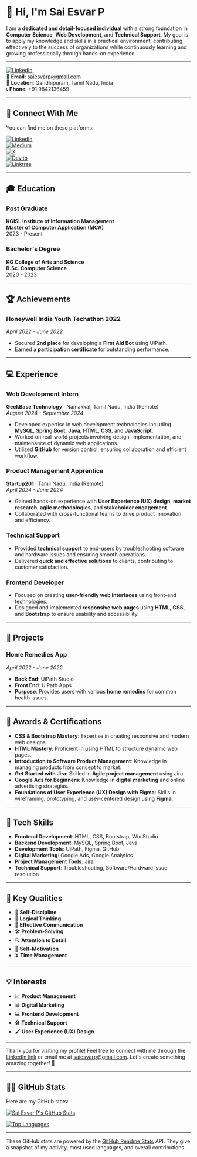 # 👋 Hi, I'm Sai Esvar P

I am a **dedicated and detail-focused individual** with a strong foundation in **Computer Science**, **Web Development**, and **Technical Support**. My goal is to apply my knowledge and skills in a practical environment, contributing effectively to the success of organizations while continuously learning and growing professionally through hands-on experience.

---

[![LinkedIn](https://img.shields.io/badge/LinkedIn-Sai%20Esvar%20P-blue?style=flat&logo=linkedin)](http://www.linkedin.com/in/sai-esvar-p-27oct2001)  
📧 **Email**: [saiesvarp@gmail.com](mailto:saiesvarp@gmail.com)  
📍 **Location**: Gandhipuram, Tamil Nadu, India  
📞 **Phone**: +91 9842136459  

---

## 📱 Connect With Me

You can find me on these platforms:

[![LinkedIn](https://img.shields.io/badge/LinkedIn-blue?style=flat&logo=linkedin)](https://github.com/esvar499)  
[![Medium](https://img.shields.io/badge/Medium-black?style=flat&logo=medium)](https://medium.com/@saiesvarp)  
[![X](https://img.shields.io/badge/X-blue?style=flat&logo=x)](https://x.com/imesvar)  
[![Dev.to](https://img.shields.io/badge/Dev.to-blue?style=flat&logo=dev.to)](https://app.daily.dev/saiesvarp)  
[![Linktree](https://img.shields.io/badge/Linktree-black?style=flat&logo=linktree)](https://linktr.ee/sai_esvar)  

---

## 🎓 Education

### **Post Graduate**  
**KGISL Institute of Information Management**  
**Master of Computer Application (MCA)**  
2023 - Present

### **Bachelor's Degree**  
**KG College of Arts and Science**  
**B.Sc. Computer Science**  
2020 - 2023

---

## 🏆 Achievements

### **Honeywell India Youth Techathon 2022**  
*April 2022 - June 2022*  
- Secured **2nd place** for developing a **First Aid Bot** using UiPath.
- Earned a **participation certificate** for outstanding performance.

---

## 💻 Experience

### **Web Development Intern**  
**GeekBase Technology** · Namakkal, Tamil Nadu, India (Remote)  
_August 2024 - September 2024_  
- Developed expertise in web development technologies including **MySQL**, **Spring Boot**, **Java**, **HTML**, **CSS**, and **JavaScript**.  
- Worked on real-world projects involving design, implementation, and maintenance of dynamic web applications.  
- Utilized **GitHub** for version control, ensuring collaboration and efficient workflow.

### **Product Management Apprentice**  
**Startup201** · Tamil Nadu, India (Remote)  
_April 2024 - June 2024_  
- Gained hands-on experience with **User Experience (UX) design**, **market research**, **agile methodologies**, and **stakeholder engagement**.  
- Collaborated with cross-functional teams to drive product innovation and efficiency.

### **Technical Support**  
- Provided **technical support** to end-users by troubleshooting software and hardware issues and ensuring smooth operations.  
- Delivered **quick and effective solutions** to clients, contributing to customer satisfaction.

### **Frontend Developer**  
- Focused on creating **user-friendly web interfaces** using front-end technologies.  
- Designed and implemented **responsive web pages** using **HTML**, **CSS**, and **Bootstrap** to ensure usability and accessibility.

---

## 📱 Projects

### **Home Remedies App**  
_April 2022 - June 2022_  
- **Back End**: UiPath Studio  
- **Front End**: UiPath Apps  
- **Purpose**: Provides users with various **home remedies** for common health issues.

---

## 🥇 Awards & Certifications

- **CSS & Bootstrap Mastery**: Expertise in creating responsive and modern web designs.
- **HTML Mastery**: Proficient in using HTML to structure dynamic web pages.
- **Introduction to Software Product Management**: Knowledge in managing products from concept to market.
- **Get Started with Jira**: Skilled in **Agile project management** using Jira.
- **Google Ads for Beginners**: Knowledge in **digital marketing** and online advertising strategies.
- **Foundations of User Experience (UX) Design with Figma**: Skills in wireframing, prototyping, and user-centered design using **Figma**.

---

## 🔧 Tech Skills

- **Frontend Development**: HTML, CSS, Bootstrap, Wix Studio
- **Backend Development**: MySQL, Spring Boot, Java
- **Development Tools**: UiPath, Figma, GitHub
- **Digital Marketing**: Google Ads, Google Analytics
- **Project Management Tools**: Jira
- **Technical Support**: Troubleshooting, Software/Hardware issue resolution

---

## 🌟 Key Qualities

- 🎯 **Self-Discipline**
- 🧠 **Logical Thinking**
- 💬 **Effective Communication**
- 🛠️ **Problem-Solving**
- 🔍 **Attention to Detail**
- 🚀 **Self-Motivation**
- ⏳ **Time Management**

---

## 💡 Interests

- 📈 **Product Management**
- 📊 **Digital Marketing**
- 💻 **Frontend Development**
- 🛠️ **Technical Support**
- 🖌️ **User Experience (UX) Design**

---

Thank you for visiting my profile! Feel free to connect with me through the [LinkedIn link](http://www.linkedin.com/in/sai-esvar-p-27oct2001) or email me at [saiesvarp@gmail.com](mailto:saiesvarp@gmail.com). Let's create something amazing together! 🚀

---

## 🦸‍♂️ GitHub Stats

Here are my GitHub stats:

[![Sai Esvar P's GitHub Stats](https://github-readme-stats.vercel.app/api?username=esvar499&count_private=true&show_icons=true&hide_title=true&hide=prs&hide_border=true&theme=radical)](https://github.com/esvar499)

[![Top Languages](https://github-readme-stats.vercel.app/api/top-langs/?username=esvar499&count_private=true&layout=compact&hide_border=true&theme=radical)](https://github.com/esvar499)

---

These GitHub stats are powered by the [GitHub Readme Stats](https://github.com/anuraghazra/github-readme-stats) API. They give a snapshot of my activity, most used languages, and overall contributions.

